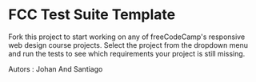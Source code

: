 # FCC Test Suite Template

Fork this project to start working on any of freeCodeCamp's responsive web design course projects.
Select the project from the dropdown menu and run the tests to see which requirements your project is still missing.

Autors : Johan And Santiago
